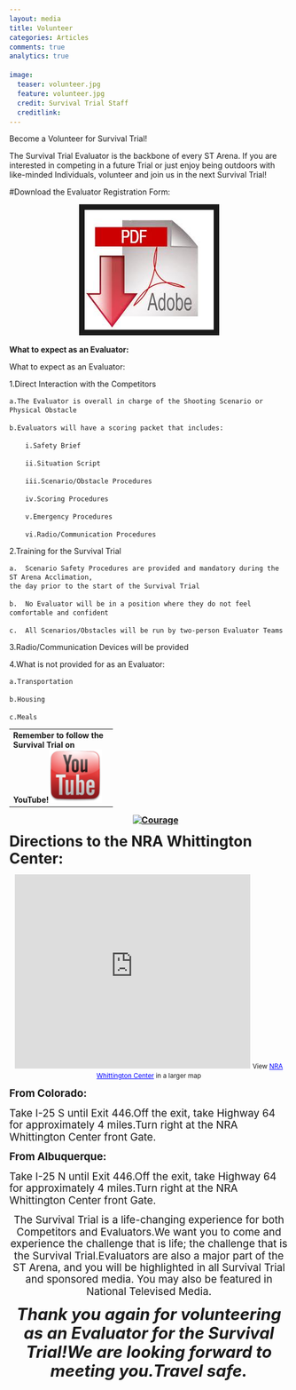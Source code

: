 ```yaml
---
layout: media
title: Volunteer
categories: Articles
comments: true
analytics: true

image:
  teaser: volunteer.jpg
  feature: volunteer.jpg
  credit: Survival Trial Staff
  creditlink:  
---
```

 
 
 
Become a Volunteer for Survival Trial!

The Survival Trial Evaluator is the backbone of every ST Arena.  If you are interested in competing in a future Trial or just enjoy being outdoors with like-minded Individuals, volunteer and join us in the next Survival Trial!

#Download the Evaluator Registration Form:

<p><center><a href="images/Survival Trial Evaluator Registration" target="_blank"><img src="images/pdf.jpg" 
alt="ST Evaluator Registration" width="233" height="216" border="10" /></a></center></p>


<p><b><span>What to expect as an Evaluator:</span></b></p>

What to expect as an Evaluator:

1.Direct Interaction with the Competitors

	a.The Evaluator is overall in charge of the Shooting Scenario or Physical Obstacle

	b.Evaluators will have a scoring packet that includes:

		i.Safety Brief

		ii.Situation Script

		iii.Scenario/Obstacle Procedures

		iv.Scoring Procedures

		v.Emergency Procedures

		vi.Radio/Communication Procedures

2.Training for the Survival Trial

	a.  Scenario Safety Procedures are provided and mandatory during the ST Arena Acclimation, 
	the day prior to the start of the Survival Trial

	b.  No Evaluator will be in a position where they do not feel comfortable and confident

	c.  All Scenarios/Obstacles will be run by two-person Evaluator Teams

3.Radio/Communication Devices will be provided

4.What is not provided for as an Evaluator:

	a.Transportation

	b.Housing

	c.Meals

<tr>
<tbody>
<table>
<td style="vertical-align: top;" width="173" height="38"><strong>Remember to follow the Survival Trial on YouTube!</strong><a href="http://www.youtube.com/user/SurvivalTrial12?feature=watch" target="_blank"><img class="alignnone size-full wp-image-970" src="images/yt.png" alt="youtube" width="96" height="96" /></a></td>
</tr>
</tbody>
</table>
<p class="MsoNormal" style="margin-left: .25in; text-align: center;" align="center"><b style="mso-bidi-font-weight: normal;"><span style="font-size: 12.0pt; line-height: 115%;"><a href="http://survivaltrial.com/wp-content/uploads/2013/08/Courage.jpg"><img class="alignnone size-medium wp-image-944" src="http://survivaltrial.com/wp-content/uploads/2013/08/Courage-300x168.jpg" alt="Courage" width="300" height="168" /></a></span></b></p>
<p class="MsoNormal"><b style="mso-bidi-font-weight: normal;"><span style="font-size: 20.0pt; mso-bidi-font-size: 11.0pt; line-height: 115%;">Directions to the NRA Whittington Center:</span></b></p>
<p style="text-align: center;"><iframe src="https://maps.google.com/maps/ms?ie=UTF8&amp;oe=UTF8&amp;msa=0&amp;msid=218315345426577726206.00046e60a2271c453cd75&amp;ll=36.773766,-104.486074&amp;spn=0,0&amp;t=m&amp;output=embed" width="425" height="350" frameborder="0" marginwidth="0" marginheight="0" scrolling="no"></iframe> <small>View <a style="color: #0000ff; text-align: left;" href="https://maps.google.com/maps/ms?ie=UTF8&amp;oe=UTF8&amp;msa=0&amp;msid=218315345426577726206.00046e60a2271c453cd75&amp;ll=36.773766,-104.486074&amp;spn=0,0&amp;t=m&amp;source=embed">NRA Whittington Center</a> in a larger map</small></p>
<p class="MsoNormal"><b style="mso-bidi-font-weight: normal;"><span style="font-size: 14.0pt; mso-bidi-font-size: 11.0pt; line-height: 115%;">From Colorado:</span></b></p>
<p class="MsoNormal"><span style="font-size: 14.0pt; mso-bidi-font-size: 11.0pt; line-height: 115%;">Take I-25 S until Exit 446.Off the exit, take Highway 64 for approximately 4 miles.Turn right at the NRA Whittington Center front Gate.</span></p>
<p class="MsoNormal"><b style="mso-bidi-font-weight: normal;"><span style="font-size: 14.0pt; mso-bidi-font-size: 11.0pt; line-height: 115%;">From Albuquerque:</span></b></p>
<p class="MsoNormal"><span style="font-size: 14.0pt; mso-bidi-font-size: 11.0pt; line-height: 115%;">Take I-25 N until Exit 446.Off the exit, take Highway 64 for approximately 4 miles.Turn right at the NRA Whittington Center front Gate.</span></p>
<p class="MsoNormal" style="text-align: center;" align="center"><span style="font-size: 14.0pt; mso-bidi-font-size: 11.0pt; line-height: 115%;">The Survival Trial is a life-changing experience for both Competitors and Evaluators.We want you to come and experience the challenge that is life; the challenge that is the Survival Trial.Evaluators are also a major part of the ST Arena, and you will be highlighted in all Survival Trial and sponsored media. You may also be featured in National Televised Media.</span></p>
<p class="MsoNormal" style="text-align: center;" align="center"><b style="mso-bidi-font-weight: normal;"><i style="mso-bidi-font-style: normal;"><span style="font-size: 22.0pt; mso-bidi-font-size: 11.0pt; line-height: 115%;">Thank you again for volunteering as an Evaluator for the Survival Trial!We are looking forward to meeting you.Travel safe.</span></i></b></p>


